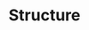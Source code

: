 ---
title: Structure
layout: revealjs
description: "This description is included within meta-tags"
goal: ""
why:
  - Explanation 1
  - Explanation 2
  - Explanation 3
principles:
ppitfalls:
permalink: test
standardtime: 700

content:
  - center: Eu sou _____.
    translation: "I am ____."
  - center: Eu fui _____.
    translation: "I was ____."
  - center: Eu serei _____.
    translation: "I'll be ____."
  - center: Eu estou _____.
    translation: "I am ____."
  - center: Eu estava _____.
    translation: "I was ____."
  - center: Eu estarei _____.
    translation: "I'll be ____."
  - center: Eu estou _____ando.
    translation: "I am  ____-ing."
  - center: Eu estava _____ando.
    translation: "I was ____-ing."
  - center: Eu estarei _____ando.
    translation: "I'll be ____-ing."
  - center: Eu estou _____endo.
    translation: "I am  ____-ing."
  - center: Eu estava _____endo.
    translation: "I was ____-ing."
  - center: Eu estarei _____endo.
    translation: "I'll be ____-ing."
  - center: Eu estou _____indo.
    translation: "I am  ____-ing."
  - center: Eu estava _____indo.
    translation: "I was ____-ing."
  - center: Eu estarei _____indo.
    translation: "I'll be ____-ing."
---